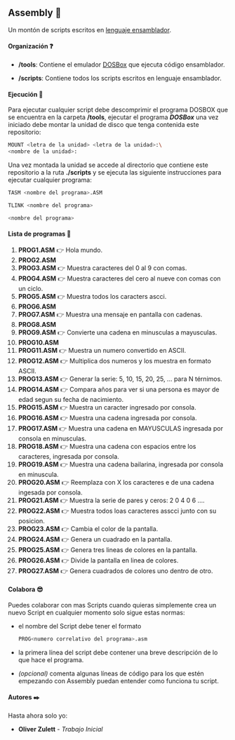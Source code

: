 ## Assembly :vhs:

Un montón de scripts escritos en [lenguaje ensamblador](https://es.wikipedia.org/wiki/Lenguaje_ensamblador).



#### Organización :question:

* __/tools__: Contiene el emulador [DOSBox](https://www.dosbox.com/) que ejecuta código ensamblador.

* __/scripts__: Contiene todos los scripts escritos en lenguaje ensamblador.



#### Ejecución :punch:

Para ejecutar cualquier script debe descomprimir el programa DOSBOX que se encuentra en la carpeta __/tools__, ejecutar el programa ___DOSBox___ una vez iniciado debe montar la unidad de disco que tenga contenida este repositorio:

``` bash
MOUNT <letra de la unidad> <letra de la unidad>:\
<nombre de la unidad>:
```

Una vez montada la unidad se accede al directorio que contiene este repositorio a la ruta __./scripts__ y se ejecuta las siguiente instrucciones para ejecutar cualquier programa:

``` bash
TASM <nombre del programa>.ASM

TLINK <nombre del programa>

<nombre del programa>
```



#### Lista de programas :floppy_disk: 

1. __PROG1.ASM__ :point_right: Hola mundo.
2. __PROG2.ASM__
3. __PROG3.ASM__ :point_right: Muestra caracteres del 0 al 9 con comas.
4. __PROG4.ASM__ :point_right: Muestra caracteres del cero al nueve con comas con un ciclo.
5. __PROG5.ASM__ :point_right: Muestra todos los caracters ascci.
6. __PROG6.ASM__
7. __PROG7.ASM__ :point_right: Muestra una mensaje en pantalla con cadenas.
8. __PROG8.ASM__ 
9. __PROG9.ASM__ :point_right: Convierte una cadena en minusculas a mayusculas.
10. __PROG10.ASM__
11. __PROG11.ASM__ :point_right: Muestra un numero convertido en ASCII.
12. __PROG12.ASM__ :point_right: Multiplica dos numeros y los muestra en formato ASCII.
13. __PROG13.ASM__ :point_right: Generar la serie: 5, 10, 15, 20, 25, ... para N térnimos.
14. __PROG14.ASM__ :point_right: Compara años para ver si una persona es mayor de edad segun su fecha de nacimiento.
15. __PROG15.ASM__ :point_right: Muestra un caracter ingresado por consola.
16. __PROG16.ASM__ :point_right: Muestra una cadena ingresada por consola.
17. __PROG17.ASM__ :point_right: Muestra una cadena en MAYUSCULAS ingresada por consola en minusculas.
18. __PROG18.ASM__ :point_right: Muestra una cadena con espacios entre los caracteres, ingresada por consola.
19. __PROG19.ASM__ :point_right: Muestra una cadena bailarina, ingresada por consola en minuscula.
20. __PROG20.ASM__ :point_right: Reemplaza con X los caracteres e de una cadena ingesada por consola.
21. __PROG21.ASM__ :point_right: Muestra la serie de pares y ceros: 2 0 4 0 6 ....
22. __PROG22.ASM__ :point_right: Muestra todos loas caracteres asscci junto con su posicion.
23. __PROG23.ASM__ :point_right: Cambia el color de la pantalla.
24. __PROG24.ASM__ :point_right: Genera un cuadrado en la pantalla.
25. __PROG25.ASM__ :point_right: Genera tres lineas de colores en la pantalla.
26. __PROG26.ASM__ :point_right: Divide la pantalla en linea de colores.
27. __PROG27.ASM__ :point_right: Genera cuadrados de colores uno dentro de otro.

#### Colabora :sunglasses:

Puedes colaborar con mas Scripts cuando quieras simplemente crea un nuevo Script en cualquier momento solo sigue estas normas:

* el nombre del Script debe tener el formato
	```bash
	PROG<numero correlativo del programa>.asm
	```
	
* la primera línea del script debe contener una breve descripción de lo que hace el programa.

* _(opcional)_ comenta algunas líneas de código para los que estén empezando con Assembly puedan entender como funciona tu script.



#### Autores ✒️

Hasta ahora solo yo:

- **Oliver Zulett** - *Trabajo Inicial*
